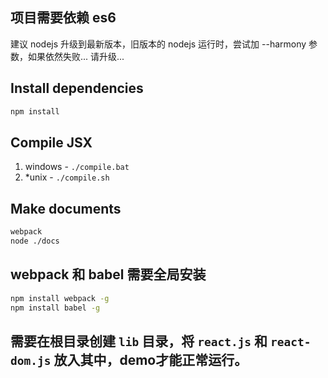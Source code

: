 ## 项目需要依赖 es6
建议 nodejs 升级到最新版本，旧版本的 nodejs 运行时，尝试加 --harmony 参数，如果依然失败... 请升级...

## Install dependencies
```bash
npm install
```

## Compile JSX
1. windows - `./compile.bat`
2. *unix - `./compile.sh`

## Make documents
```bash
webpack
node ./docs
```
## webpack 和 babel 需要全局安装
```bash 
npm install webpack -g
npm install babel -g
```

## 需要在根目录创建 `lib` 目录，将 `react.js` 和 `react-dom.js` 放入其中，demo才能正常运行。




